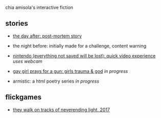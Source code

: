 chia amisola's interactive fiction

## stories

* [the day after: post-mortem story](https://philome.la/amisoIa/the-day-after)

* the night before: initially made for a challenge, content warning

* [nintendo (everything not saved will be lost): quick video experience](https://chia.dev/nintendo/a%20game.html) _uses webcam_

* [gay girl prays for a gun: girls trauma & god](https://chiaski.github.io/if/gay%20girl%20prays%20for%20a%20gun/gay%20girl%20prays%20for%20a%20gun.html) _in progress_

* armistic: a html poetry series _in progress_

## flickgames
* [they walk on tracks of neverending light, 2017](https://www.flickgame.org/flickuplay.html?p=5eba77c9bca8e93bcbb2f2aa6040a145)
